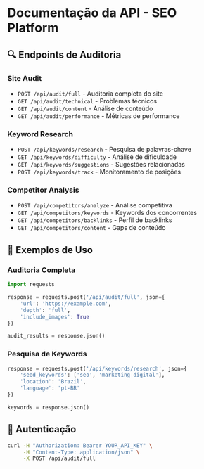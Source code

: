 # Documentação da API - SEO Platform

## 🔍 Endpoints de Auditoria

### Site Audit
- `POST /api/audit/full` - Auditoria completa do site
- `GET /api/audit/technical` - Problemas técnicos
- `GET /api/audit/content` - Análise de conteúdo
- `GET /api/audit/performance` - Métricas de performance

### Keyword Research
- `POST /api/keywords/research` - Pesquisa de palavras-chave
- `GET /api/keywords/difficulty` - Análise de dificuldade
- `GET /api/keywords/suggestions` - Sugestões relacionadas
- `POST /api/keywords/track` - Monitoramento de posições

### Competitor Analysis
- `POST /api/competitors/analyze` - Análise competitiva
- `GET /api/competitors/keywords` - Keywords dos concorrentes
- `GET /api/competitors/backlinks` - Perfil de backlinks
- `GET /api/competitors/content` - Gaps de conteúdo

## 📝 Exemplos de Uso

### Auditoria Completa
```python
import requests

response = requests.post('/api/audit/full', json={
    'url': 'https://example.com',
    'depth': 'full',
    'include_images': True
})

audit_results = response.json()
```

### Pesquisa de Keywords
```python
response = requests.post('/api/keywords/research', json={
    'seed_keywords': ['seo', 'marketing digital'],
    'location': 'Brazil',
    'language': 'pt-BR'
})

keywords = response.json()
```

## 🔐 Autenticação

```bash
curl -H "Authorization: Bearer YOUR_API_KEY" \
     -H "Content-Type: application/json" \
     -X POST /api/audit/full
```
